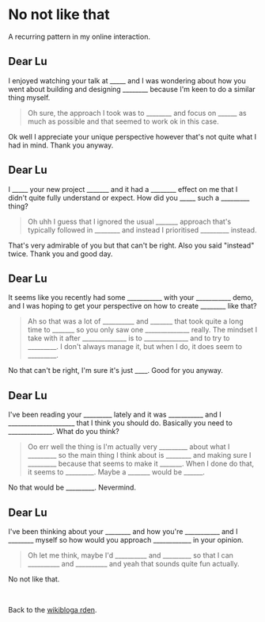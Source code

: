# No not like that

A recurring pattern in my online interaction.

## Dear Lu

I enjoyed watching your talk at \_\_\_\_\_ and I was wondering about how you went about building and designing \_\_\_\_\_\_\_\_ because I'm keen to do a similar thing myself.

> Oh sure, the approach I took was to ________ and focus on ______ as much as possible and that seemed to work ok in this case.

Ok well I appreciate your unique perspective however that's not quite what I had in mind. Thank you anyway.

## Dear Lu

I _____ your new project _______ and it had a ________ effect on me that I didn't quite fully understand or expect. How did you _____ such a _________ thing?

> Oh uhh I guess that I ignored the usual _______ approach that's typically followed in  ________ and instead I prioritised _________ instead.

That's very admirable of you but that can't be right. Also you said "instead" twice. Thank you and good day.

## Dear Lu

It seems like you recently had some ___________ with your ___________ demo, and I was hoping to get your perspective on how to create ________ like that?

> Ah so that was a lot of __________ and _______ that took quite a long time to _______ so you only saw one ______________ really. The mindset I take with it after ______________ is to ______________ and to try to _________. I don't always manage it, but when I do, it does seem to _________.

No that can't be right, I'm sure it's just ____. Good for you anyway.

## Dear Lu

I've been reading your _________ lately and it was ___________ and I _____________________ that I think you should do. Basically you need to ______________. What do you think?

> Oo err well the thing is I'm actually very _________ about what I _________ so the main thing I think about is ________ and making sure I _________ because that seems to make it _______. When I done do that, it seems to _________. Maybe a _______ would be ______.

No that would be _________. Nevermind.

## Dear Lu

I've been thinking about your ________ and how you're ___________ and I ________ myself so how would you approach ____________ in your opinion.

> Oh let me think, maybe I'd __________ and _________ so that I can __________ and __________ and yeah that sounds quite fun actually.

No not like that.

<br>

Back to the [wikibloga
rden](/wikiblogarden).
